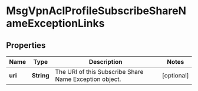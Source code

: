 
# MsgVpnAclProfileSubscribeShareNameExceptionLinks

## Properties
Name | Type | Description | Notes
------------ | ------------- | ------------- | -------------
**uri** | **String** | The URI of this Subscribe Share Name Exception object. |  [optional]



